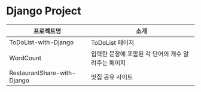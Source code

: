 # Django Project

|프로젝트명|소개|
|------|---|
|ToDoList-with-Django|ToDoList 페이지|
|WordCount|입력한 문장에 포함된 각 단어의 개수 알려주는 페이지|
|RestaurantShare-with-Django|맛집 공유 사이트|